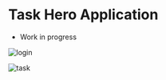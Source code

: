 # Task Hero Application

- Work in progress 


![login](https://github.com/chriswebb09/taskhero/blob/master/login.jpg)

![task](https://github.com/chriswebb09/taskhero/blob/master/task.jpg)

